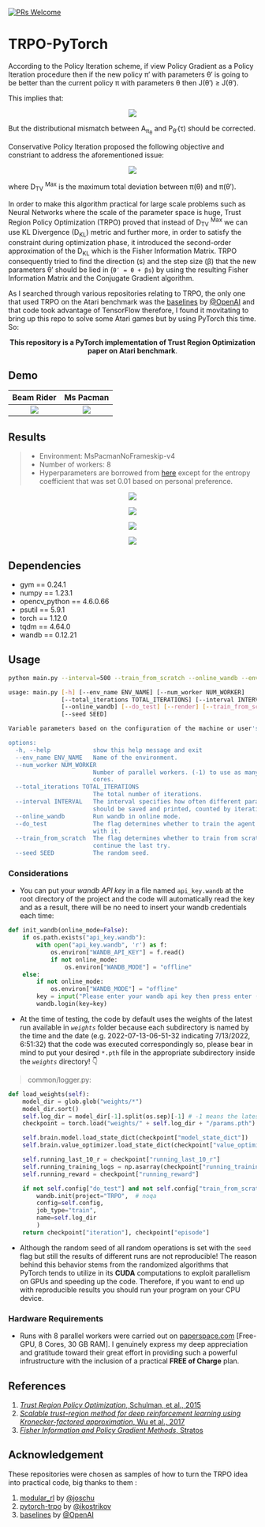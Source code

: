 [![PRs Welcome](https://img.shields.io/badge/PRs-welcome-brightgreen.svg?style=flat-square)](https://makeapullrequest.com)

# TRPO-PyTorch
According to the Policy Iteration scheme, if view Policy Gradient as a Policy Iteration procedure then if the new policy π′ with parameters θ′ is going to be better than the current policy π with parameters θ then J(θ′) ≥ J(θ′).  

This implies that:

<p align="center">
  <img src="misc/eq1.png" >
</p>  

But the distributional mismatch between A<sub>π<sub>θ</sub></sub> and P<sub>θ′</sub>(τ) should be corrected.  

Conservative Policy Iteration proposed the following objective and constriant to address the aforementioned issue:

<p align="center">
  <img src="misc/eq2.png" >
</p>  

where D<sub>TV</sub> <sup>Max</sup> is the maximum total deviation between π(θ) and π(θ′).  

In order to make this algorithm practical for large scale problems such as Neural Networks where the scale of the parameter space is huge, Trust Region Policy Optimization (TRPO) proved that instead of D<sub>TV</sub> <sup>Max</sup> we can use KL Divergence (D<sub>KL</sub>) metric and further more, in order to satisfy the constraint during optimization phase, it introduced the second-order approximation of the D<sub>KL</sub> which is the Fisher Information Matrix. TRPO consequently tried to find the direction (s) and the step size (β) that the new parameters θ′ should be lied in (`θ′ = θ + βs`) by using the resulting Fisher Information Matrix and the Conjugate Gradient algorithm.  

As I searched through various repositories relating to TRPO, the only one that used TRPO on the Atari benchmark was the [baselines](https://github.com/openai/baselines) by [@OpenAI](https://github.com/openai) and that code took advantage of TensorFlow therefore, I found it movitating to bring up this repo to solve some Atari games but by using PyTorch this time. So:  
<p align="center">
  <b>This repository is a PyTorch implementation of Trust Region Optimization paper on Atari benchmark</b>. 
</p>  

## Demo
Beam Rider | Ms Pacman
:------------:|:---------------:
![](results/beamrider.gif)|![](results/pacman.gif)

## Results
> - Environment: MsPacmanNoFrameskip-v4
> - Number of workers: 8
> - Hyperparameters are borrowed from [here](https://github.com/openai/baselines/blob/master/baselines/trpo_mpi/defaults.py) except for the entropy coefficient that was set 0.01 based on personal preference.

<p align="center">
  <img src="results/result1.png" >
</p>  
<p align="center">
  <img src="results/result2.png" >
</p>  
<p align="center">
  <img src="results/result3.png" >
</p>  
<p align="center">
  <img src="results/result4.png" >
</p>  

## Dependencies
- gym == 0.24.1
- numpy == 1.23.1
- opencv_python == 4.6.0.66
- psutil == 5.9.1
- torch == 1.12.0
- tqdm == 4.64.0
- wandb == 0.12.21

## Usage
```bash
python main.py --interval=500 --train_from_scratch --online_wandb --env_name="SeaquestNoFrameskip-v4"
```
```bash
usage: main.py [-h] [--env_name ENV_NAME] [--num_worker NUM_WORKER]
               [--total_iterations TOTAL_ITERATIONS] [--interval INTERVAL]
               [--online_wandb] [--do_test] [--render] [--train_from_scratch]
               [--seed SEED]

Variable parameters based on the configuration of the machine or user's choice

options:
  -h, --help            show this help message and exit
  --env_name ENV_NAME   Name of the environment.
  --num_worker NUM_WORKER
                        Number of parallel workers. (-1) to use as many as cpu
                        cores.
  --total_iterations TOTAL_ITERATIONS
                        The total number of iterations.
  --interval INTERVAL   The interval specifies how often different parameters
                        should be saved and printed, counted by iterations.
  --online_wandb        Run wandb in online mode.
  --do_test             The flag determines whether to train the agent or play
                        with it.
  --train_from_scratch  The flag determines whether to train from scratch or
                        continue the last try.
  --seed SEED           The random seed.
```
###  Considerations
- You can put your _wandb API key_ in a file named `api_key.wandb` at the root directory of the project and the code will automatically read the key and as a result, there will be no need to insert your wandb credentials each time:
```python
def init_wandb(online_mode=False):
    if os.path.exists("api_key.wandb"):
        with open("api_key.wandb", 'r') as f:
            os.environ["WANDB_API_KEY"] = f.read()
            if not online_mode:
                os.environ["WANDB_MODE"] = "offline"
    else:
        if not online_mode:
            os.environ["WANDB_MODE"] = "offline"
        key = input("Please enter your wandb api key then press enter (just hit the enter if you don't have any):")
        wandb.login(key=key)
```
- At the time of testing, the code by default uses the weights of the latest run available in _`weights`_ folder because each subdirectory is named by the time and the date (e.g. 2022-07-13-06-51-32 indicating 7/13/2022, 6:51:32) that the code was executed correspondingly so, please bear in mind to put your desired `*.pth` file in the appropriate subdirectory inside the _`weights`_ directory! 👇
> common/logger.py:
```python
def load_weights(self):
	model_dir = glob.glob("weights/*")
	model_dir.sort()
	self.log_dir = model_dir[-1].split(os.sep)[-1] # -1 means the latest run!
	checkpoint = torch.load("weights/" + self.log_dir + "/params.pth")

	self.brain.model.load_state_dict(checkpoint["model_state_dict"])
	self.brain.value_optimizer.load_state_dict(checkpoint["value_optimizer_state_dict"])

	self.running_last_10_r = checkpoint["running_last_10_r"]
	self.running_training_logs = np.asarray(checkpoint["running_training_logs"])
	self.running_reward = checkpoint["running_reward"]

	if not self.config["do_test"] and not self.config["train_from_scratch"]:
		wandb.init(project="TRPO",  # noqa
		config=self.config,
		job_type="train",
		name=self.log_dir
		)
	return checkpoint["iteration"], checkpoint["episode"]
```
- Although the random seed of all random operations is set with the `seed` flag but still the results of different runs are not reproducible! The reason behind this behavior stems from the randomized algorithms that PyTorch tends to utilize in its **CUDA** computations to exploit parallelism on GPUs and speeding up the code. Therefore, if you want to end up with reproducible results you should run your program on your CPU device.

### Hardware Requirements
- Runs with 8 parallel workers were carried out on [paperspace.com](https://www.paperspace.com/) [Free-GPU, 8 Cores, 30 GB RAM]. I genuinely express my deep appreciation and gratitude toward their great effort in providing such a powerful infrustructure with the inclusion of a practical **FREE of Charge** plan. 

## References
1. [_Trust Region Policy Optimization_, Schulman, et al., 2015](https://arxiv.org/abs/1502.05477)
2. [_Scalable trust-region method for deep reinforcement learning using Kronecker-factored approximation_, Wu et al., 2017](https://arxiv.org/abs/1708.05144)
3. [_Fisher Information and Policy Gradient Methods_, Stratos](https://karlstratos.com/notes/policy_gradient.pdf)

## Acknowledgement
These repositories were chosen as samples of how to turn the TRPO idea into practical code, big thanks to them :
1. [modular_rl](https://github.com/joschu/modular_rl) by [@joschu](https://github.com/joschu)
2. [pytorch-trpo](https://github.com/ikostrikov/pytorch-trpo) by [@ikostrikov](https://github.com/ikostrikov)
3. [baselines](https://github.com/openai/baselines) by [@OpenAI](https://github.com/openai)
